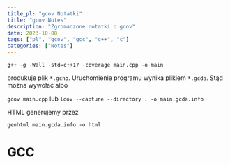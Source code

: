 ```yaml
---
title_pl: "gcov Notatki"
title: "gcov Notes"
description: "Zgromadzone notatki o gcov"
date: 2023-10-08
tags: ["pl", "gcov", "gcc", "c++", "c"]
categories: ["Notes"]
---
```


```
g++	-g -Wall -std=c++17 -coverage main.cpp -o main
```

produkuje plik `*.gcno`. Uruchomienie programu wynika plikiem `*.gcda`. Stąd można wywołać albo

`gcov main.cpp` lub
`lcov --capture --directory . -o main.gcda.info`

HTML generujemy przez

```
genhtml main.gcda.info -o html
```

# GCC
